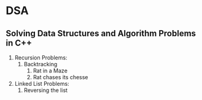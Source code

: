<h1> DSA </h1>
<h2> Solving Data Structures and Algorithm Problems in C++ </h2>

<ol>
 <li>Recursion Problems:
 <ol>
  <li>Backtracking  
  <ol>
   <li>Rat in a Maze
   <li> Rat chases its chesse 
  </ol>
 </ol>
<li> Linked List Problems:
<ol>
 <li> Reversing the list
